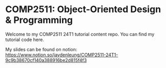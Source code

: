 # COMP2511: Object-Oriented Design & Programming
Welcome to my COMP2511 24T1 tutorial content repo. You can find my tutorial code here.

My slides can be found on notion: https://www.notion.so/jaydenleung/COMP2511-24T1-9c9b38670cf140a388916be2d815f4f3
